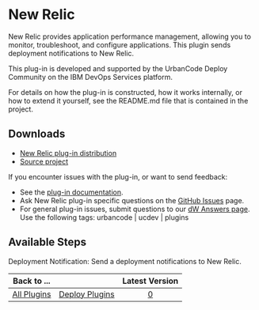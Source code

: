 
# New Relic

New Relic provides application performance management, allowing you to monitor, troubleshoot, and configure applications. This plugin sends deployment notifications to New Relic.

This plug-in is developed and supported by the UrbanCode Deploy Community on the IBM DevOps Services platform. 

For details on how the plug-in is constructed, how it works internally, or how to extend it yourself, see the README.md file that is contained in the project. 

## Downloads

* [New Relic plug-in distribution](https://github.com/UrbanCode/New-Relic-UCD/releases)
* [Source project](https://github.com/UrbanCode/New-Relic-UCD)

If you encounter issues with the plug-in, or want to send feedback:

* See the [plug-in documentation](https://github.com/UrbanCode/New-Relic-UCD/tree/master/doc).
* Ask New Relic plug-in specific questions on the [GitHub Issues](https://github.com/UrbanCode/New-Relic-UCD/issues) page.
* For general plug-in issues, submit questions to our [dW Answers page](https://community.ibm.com/community/user/wasdevops/urbancode-discussion). Use the following tags: urbancode | ucdev | plugins

## Available Steps

Deployment Notification: Send a deployment notifications to New Relic.

|Back to ...||Latest Version|
| :---: | :---: | :---: |
|[All Plugins](../../index.md)|[Deploy Plugins](../README.md)|[0]()|

